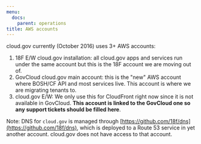 ```yaml
---
menu:
  docs:
    parent: operations
title: AWS accounts
---
```


cloud.gov currently (October 2016) uses 3+ AWS accounts:

1. 18F E/W cloud.gov installation: all cloud.gov apps and services run under the same account but this is the 18F account we are moving out of.
1. GovCloud cloud.gov main account: this is the "new" AWS account where BOSH/CF API and most services live. This account is where we are migrating tenants to.
1. cloud.gov E/W: We only use this for CloudFront right now since it is not available in GovCloud. **This account is linked to the GovCloud one so any support tickets should be filled here**.

Note: DNS for `cloud.gov` is managed through [https://github.com/18f/dns](https://github.com/18f/dns), which is deployed to a Route 53 service in yet another account. cloud.gov does not have access to that account.
